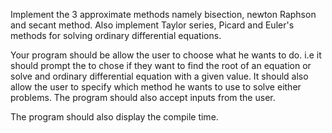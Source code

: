  Implement the 3 approximate methods namely bisection, newton Raphson and secant method. Also implement Taylor series, Picard and Euler's methods for solving ordinary differential equations.

Your program should be allow the user to choose what he wants to do. i.e it should prompt the to chose if they want to find the root of an equation or solve and ordinary differential equation with a given value. It should also allow the user to specify which method he wants to use to solve either problems. The program should also accept inputs from the user. 

The program should also display the compile time. 